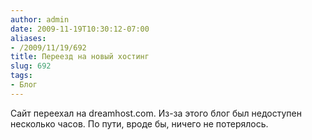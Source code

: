 ```yaml
---
author: admin
date: 2009-11-19T10:30:12-07:00
aliases:
- /2009/11/19/692
title: Переезд на новый хостинг
slug: 692
tags:
- Блог
---
```


Сайт переехал на dreamhost.com. Из-за этого блог был недоступен несколько часов. По пути, вроде бы, ничего не потерялось.
